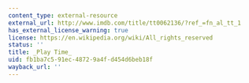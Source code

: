```yaml
---
content_type: external-resource
external_url: http://www.imdb.com/title/tt0062136/?ref_=fn_al_tt_1
has_external_license_warning: true
license: https://en.wikipedia.org/wiki/All_rights_reserved
status: ''
title: _Play Time_
uid: fb1ba7c5-91ec-4872-9a4f-d454d6beb18f
wayback_url: ''
---
```

